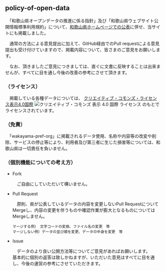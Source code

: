 ## policy-of-open-data

　「和歌山県オープンデータの推進に係る指針」及び「和歌山県ウェブサイト公開情報標準利用規約」について、[和歌山県ホームページでの公表](http://www.pref.wakayama.lg.jp/prefg/020400/opendata/opendata_policy.html)に併せ、当サイトにも掲載しました。

　通常の方法による意見提出に加えて、GitHub経由でのPull requestによる意見提出も受け付けていますので、掲載内容について、皆さまのご意見をお願いします。

　なお、頂きましたご意見につきましては、直ぐに文書に反映することは出来ませんが、すべてに目を通し今後の改善の参考にさせて頂きます。

### （ライセンス）

　掲載している各種データについては、
[クリエイティブ・コモンズ・ライセンス表示4.0国際](https://creativecommons.org/licenses/by/4.0/deed.ja)
![クリエイティブ・コモンズ 表示 4.0 国際 ライセンス](https://licensebuttons.net/l/by/4.0/88x31.png)
のもとでライセンスされています。

### （免責）

　「wakayama-pref-org」に掲載されるデータ使用、名称や内容等の改変や削除、サービスの停止等により、利用者及び第三者に生じた損害等については、和歌山県は一切責任を負いません。

### （個別機能についての考え方）

- Fork

    　ご自由にしていただいて構いません。

- Pull Request

    　原則、県が公表しているデータの内容を変更しないPull RequestについてMergeし、内容の変更を伴うものや確認作業が膨大となるものについてはMergeしません。

      マージする例）　文字コードの変換、ファイル名の変更　等
      マージしない例）データの並び順を変更、データの中身を変更　等

- Issue

    　データのより良い公開方法等についてご意見があればお願いします。<br />
    基本的に個別の返答は致しかねますが、いただいた意見はすべてに目を通し、今後の運営の参考にさせていただきます。
